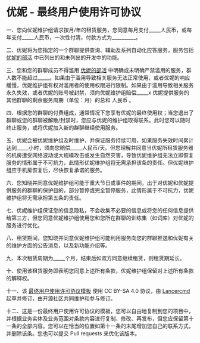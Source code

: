 <body>
<h1>优妮 - 最终用户使用许可协议</h1>
<p>一、您向优妮维护组请求按月/年的租赁服务，您同意每月支付_____人民币，或每年支付_____人民币，一次性付清，付款方式为__________。</p>
<p>二、优妮将为您指定的一个群聊提供查询、辅助及系列自动化应答服务，服务包括 <a href="https://yuni.lancercmd.cc/yobot/help/">优妮的部活</a> 中已列出的和未列出的开发中的功能。</p>
<p>三、您和您的群聊成员不得滥用 <a href="https://yuni.lancercmd.cc/yobot/help/">优妮的部活</a> 中明确或未明确严禁滥用的服务，群人数不能超过_____。如果由于滥用导致相关服务无法正常使用，或者优妮的响应缓慢，优妮维护组有权对滥用者的使用权限进行限制。如果由于滥用导致相关服务永久失效，或者优妮的账号被封禁，须向优妮维护组赔偿_____x 优妮提供服务的其他群聊的剩余服务周期（单位：月）的总和 人民币 。</p>
<p>四、根据您的群聊的付费组成，通常情况下您享有优妮的最终使用权；当您退出了群聊或您的群聊被解散/封禁时，您应与优妮的维护组取得联系。此时您可以随时终止服务，或将优妮加入新的群聊继续使用服务。</p>
<p>五、优妮会被优妮维护组及时维护，并保证服务持续可用，如果服务失效时间累计达到_____小时，须向您赔偿_____人民币/天。但您理解并同意当优妮所租赁服务器的机房遭受网络波动或大规模攻击或发生自然灾害，导致优妮维护组无法立即恢复服务的情形属于不可抗力，此情形优妮维护组将无需承担该条的责任。但优妮维护组应于机房恢复后，尽快恢复承诺的服务。</p>
<p>六、您知晓并同意优妮维护组可能于重大节日或事件的期间，出于对优妮和优妮提供服务的群聊的保护目的，部分暂停或完全暂停服务，此情形属于不可抗力，优妮维护组将无需承担第五条的责任。</p>
<p>七、优妮维护组保证您的信息隐私，不会收集不必要的信息或将您的任何信息提供给第三方，但您同意优妮维护组使用您和您所在群聊的训练集（如词库）对优妮的服务进行优化。</p>
<p>八、租赁期间，您知晓并同意优妮维护组可能利用服务向您的群聊推送和优妮有关的维护方面的公告消息，以及新功能介绍等。</p>
<p>九、本次租赁周期为_____个月，结束后如双方同意继续租赁，则租赁期延长。</p>
<p>十、使用该租赁服务即表明您同意上述所有条款，优妮维护组保留对上述所有条款的解释权。</p>
<p>十一、该 <a href="https://github.com/Lancercmd/Yuni-EULA/blob/master/README.md">最终用户使用许可协议模板</a> 使用 CC BY-SA 4.0 协议，由 <a href="https://github.com/Lancercmd">Lancercmd</a> 起草并修订，由开源社区共同维护和参与修订。</p>
<p>十二、这是一份最终用户使用许可协议的模板，您可以自由地复制到您的项目中，并根据业务实体及业务范围对条款内容进行复制、修改、再发布，但您应保留第十一条的全部内容。您可以在恰当的位置如第十一条的末尾增加您自己的联系方式，并删除该条。您也可以提交 Pull requests 来优化该版本。</p>
</body>